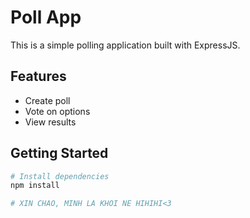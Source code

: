 # Poll App

This is a simple polling application built with ExpressJS.

## Features

- Create poll
- Vote on options
- View results

## Getting Started

```bash
# Install dependencies
npm install

# XIN CHAO, MINH LA KHOI NE HIHIHI<3